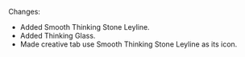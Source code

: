 Changes:

* Added Smooth Thinking Stone Leyline.
* Added Thinking Glass.
* Made creative tab use Smooth Thinking Stone Leyline as its icon.
